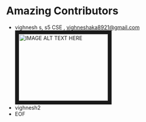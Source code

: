 # Amazing Contributors 

- vighnesh s, s5 CSE , vighneshaka8921@gmail.com <img src="https://images.pexels.com/photos/1110670/pexels-photo-1110670.jpeg?auto=compress&cs=tinysrgb&dpr=2&h=650&w=940" 
alt="IMAGE ALT TEXT HERE" width="240" height="180" border="10" />
- vighnesh2
- EOF
